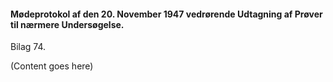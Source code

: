 #### Mødeprotokol af den 20. November 1947 vedrørende Udtagning af Prøver til nærmere Undersøgelse.

Bilag 74.

(Content goes here)
